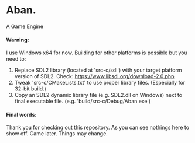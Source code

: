 # Aban.
 A Game Engine

#### Warning:
 I use Windows x64 for now. Building for other platforms is possible but you need to:
 1) Replace SDL2 library (located at 'src-c/sdl') with your target platform version of SDL2. Check: https://www.libsdl.org/download-2.0.php
 2) Tweak 'src-c/CMakeLists.txt' to use proper library files. (Especially for 32-bit build.)
 3) Copy an SDL2 dynamic library file (e.g. SDL2.dll on Windows) next to final executable file. (e.g. 'build/src-c/Debug/Aban.exe')

#### Final words:
 Thank you for checking out this repository. As you can see nothings here to show off. Came later. Things may change.
